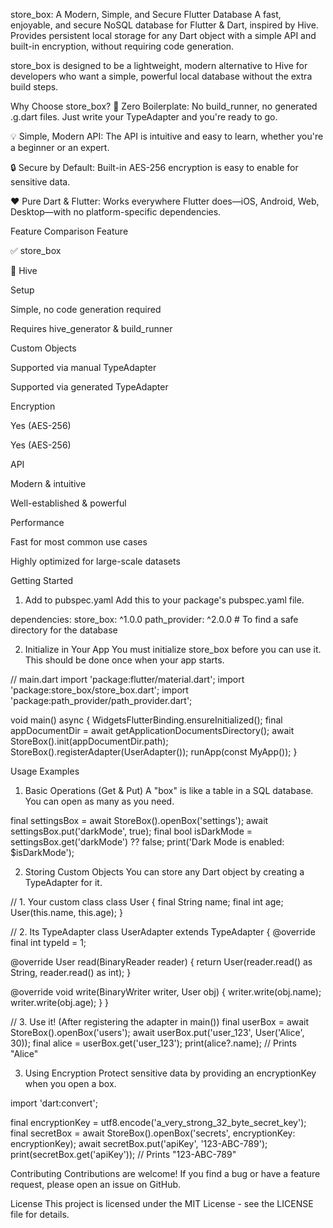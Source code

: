 store_box: A Modern, Simple, and Secure Flutter Database
A fast, enjoyable, and secure NoSQL database for Flutter & Dart, inspired by Hive. Provides persistent local storage for any Dart object with a simple API and built-in encryption, without requiring code generation.

store_box is designed to be a lightweight, modern alternative to Hive for developers who want a simple, powerful local database without the extra build steps.

Why Choose store_box?
🚀 Zero Boilerplate: No build_runner, no generated .g.dart files. Just write your TypeAdapter and you're ready to go.

💡 Simple, Modern API: The API is intuitive and easy to learn, whether you're a beginner or an expert.

🔒 Secure by Default: Built-in AES-256 encryption is easy to enable for sensitive data.

❤️ Pure Dart & Flutter: Works everywhere Flutter does—iOS, Android, Web, Desktop—with no platform-specific dependencies.

Feature Comparison
Feature

✅ store_box

🐝 Hive

Setup

Simple, no code generation required

Requires hive_generator & build_runner

Custom Objects

Supported via manual TypeAdapter

Supported via generated TypeAdapter

Encryption

Yes (AES-256)

Yes (AES-256)

API

Modern & intuitive

Well-established & powerful

Performance

Fast for most common use cases

Highly optimized for large-scale datasets

Getting Started
1. Add to pubspec.yaml
   Add this to your package's pubspec.yaml file.

dependencies:
store_box: ^1.0.0
path_provider: ^2.0.0 # To find a safe directory for the database

2. Initialize in Your App
   You must initialize store_box before you can use it. This should be done once when your app starts.

// main.dart
import 'package:flutter/material.dart';
import 'package:store_box/store_box.dart';
import 'package:path_provider/path_provider.dart';

void main() async {
WidgetsFlutterBinding.ensureInitialized();
final appDocumentDir = await getApplicationDocumentsDirectory();
await StoreBox().init(appDocumentDir.path);
StoreBox().registerAdapter(UserAdapter());
runApp(const MyApp());
}

Usage Examples
1. Basic Operations (Get & Put)
   A "box" is like a table in a SQL database. You can open as many as you need.

final settingsBox = await StoreBox().openBox('settings');
await settingsBox.put('darkMode', true);
final bool isDarkMode = settingsBox.get('darkMode') ?? false;
print('Dark Mode is enabled: $isDarkMode');

2. Storing Custom Objects
   You can store any Dart object by creating a TypeAdapter for it.

// 1. Your custom class
class User {
final String name;
final int age;
User(this.name, this.age);
}

// 2. Its TypeAdapter
class UserAdapter extends TypeAdapter<User> {
@override
final int typeId = 1;

@override
User read(BinaryReader reader) {
return User(reader.read() as String, reader.read() as int);
}

@override
void write(BinaryWriter writer, User obj) {
writer.write(obj.name);
writer.write(obj.age);
}
}

// 3. Use it! (After registering the adapter in main())
final userBox = await StoreBox().openBox<User>('users');
await userBox.put('user_123', User('Alice', 30));
final alice = userBox.get('user_123');
print(alice?.name); // Prints "Alice"

3. Using Encryption
   Protect sensitive data by providing an encryptionKey when you open a box.

import 'dart:convert';

final encryptionKey = utf8.encode('a_very_strong_32_byte_secret_key');
final secretBox = await StoreBox().openBox('secrets', encryptionKey: encryptionKey);
await secretBox.put('apiKey', '123-ABC-789');
print(secretBox.get('apiKey')); // Prints "123-ABC-789"

Contributing
Contributions are welcome! If you find a bug or have a feature request, please open an issue on GitHub.

License
This project is licensed under the MIT License - see the LICENSE file for details.